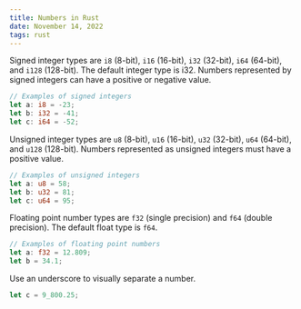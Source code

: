 ```yaml
---
title: Numbers in Rust
date: November 14, 2022
tags: rust
---
```


Signed integer types are `i8` (8-bit), `i16` (16-bit), `i32` (32-bit), `i64` (64-bit), and `i128` (128-bit). The default integer type is i32. Numbers represented by signed integers can have a positive or negative value.

```rust
// Examples of signed integers
let a: i8 = -23;
let b: i32 = -41;
let c: i64 = -52;
```

Unsigned integer types are `u8` (8-bit), `u16` (16-bit), `u32` (32-bit), `u64` (64-bit), and `u128` (128-bit). Numbers represented as unsigned integers must have a positive value.

```rust
// Examples of unsigned integers
let a: u8 = 58;
let b: u32 = 81;
let c: u64 = 95;
```

Floating point number types are `f32` (single precision) and `f64` (double precision). The default float type is `f64`.

```rust
// Examples of floating point numbers
let a: f32 = 12.809;
let b = 34.1;
```

Use an underscore to visually separate a number.

```rust
let c = 9_800.25;
```